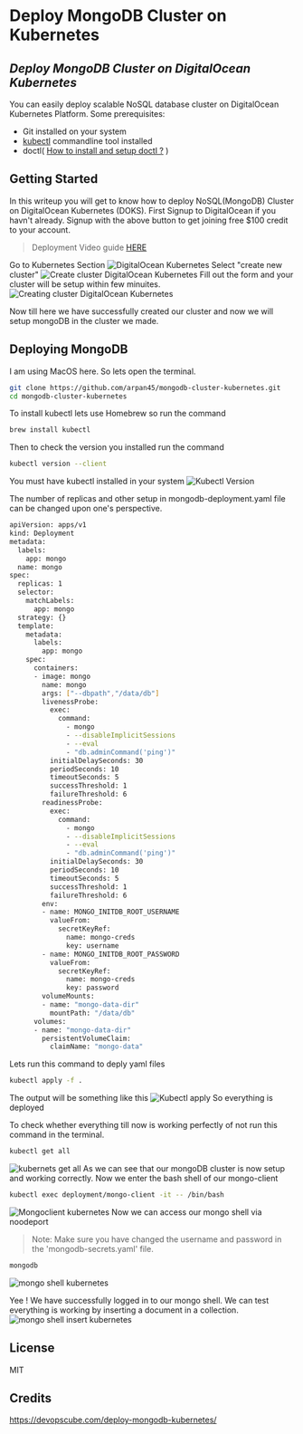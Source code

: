 # Deploy MongoDB Cluster on Kubernetes
## _Deploy MongoDB Cluster on DigitalOcean Kubernetes_

You can easily deploy scalable NoSQL database cluster on DigitalOcean Kubernetes Platform.
Some prerequisites:
- Git installed on your system
- [kubectl](https://kubernetes.io/docs/tasks/tools/) commandline tool installed
- doctl( [How to install and setup doctl ?](https://docs.digitalocean.com/reference/doctl/how-to/install/) )

## Getting Started
In this writeup you will get to know how to deploy NoSQL(MongoDB) Cluster on DigitalOcean Kubernetes (DOKS).
First Signup to DigitalOcean if you havn't already. Signup with the above button to get joining free $100 credit to your account.

> Deployment Video guide [HERE](https://youtu.be/V5-0bJXTq4E)

Go to Kubernetes Section
![DigitalOcean Kubernetes](images/main.png)
Select "create new cluster"
![Create cluster DigitalOcean Kubernetes](images/doks-2.png)
Fill out the form and your cluster will be setup within few minuites.
![Creating cluster DigitalOcean Kubernetes](images/doks-4.png)

Now till here we have successfully created our cluster and now we will setup mongoDB in the cluster we made.

## Deploying MongoDB
I am using MacOS here. So lets open the terminal.

```sh
git clone https://github.com/arpan45/mongodb-cluster-kubernetes.git
cd mongodb-cluster-kubernetes
```

To install kubectl lets use Homebrew so run the command

```sh
brew install kubectl
```

Then to check the version you installed run the command

```sh
kubectl version --client
```

You must have kubectl installed in your system
![Kubectl Version](images/doks-5.png)

The number of replicas and other setup in mongodb-deployment.yaml file can be changed upon one's perspective.

```sh
apiVersion: apps/v1
kind: Deployment
metadata:
  labels:
    app: mongo
  name: mongo
spec:
  replicas: 1
  selector:
    matchLabels:
      app: mongo
  strategy: {}
  template:
    metadata:
      labels:
        app: mongo
    spec:
      containers:
      - image: mongo
        name: mongo
        args: ["--dbpath","/data/db"]
        livenessProbe:
          exec:
            command:
              - mongo
              - --disableImplicitSessions
              - --eval
              - "db.adminCommand('ping')"
          initialDelaySeconds: 30
          periodSeconds: 10
          timeoutSeconds: 5
          successThreshold: 1
          failureThreshold: 6
        readinessProbe:
          exec:
            command:
              - mongo
              - --disableImplicitSessions
              - --eval
              - "db.adminCommand('ping')"
          initialDelaySeconds: 30
          periodSeconds: 10
          timeoutSeconds: 5
          successThreshold: 1
          failureThreshold: 6
        env:
        - name: MONGO_INITDB_ROOT_USERNAME
          valueFrom:
            secretKeyRef:
              name: mongo-creds
              key: username
        - name: MONGO_INITDB_ROOT_PASSWORD
          valueFrom:
            secretKeyRef:
              name: mongo-creds
              key: password
        volumeMounts:
        - name: "mongo-data-dir"
          mountPath: "/data/db"
      volumes:
      - name: "mongo-data-dir"
        persistentVolumeClaim:
          claimName: "mongo-data"

```
Lets run this command to deply yaml files

```sh
kubectl apply -f .
```

The output will be something like this
![Kubectl apply](images/doks-6.png)
So everything is deployed

To check whether everything till now is working perfectly of not run this command in the terminal.
```sh
kubectl get all
```
![kubernets get all](images/getall.png)
As we can see that our mongoDB cluster is now setup and working correctly. Now we enter the bash shell of our mongo-client

```sh
kubectl exec deployment/mongo-client -it -- /bin/bash
```
![Mongoclient kubernetes](images/doks-7.png)
Now we can access our mongo shell via noodeport

> Note: Make sure you have changed the username and password in the 'mongodb-secrets.yaml' file.

```sh
mongodb
```
![mongo shell kubernetes](images/doks-8.png)

Yee ! We have successfully logged in to our mongo shell. We can test everything is working by inserting a document in a collection.
![mongo shell insert kubernetes](images/doks-9.png)

## License

MIT

## Credits
https://devopscube.com/deploy-mongodb-kubernetes/
